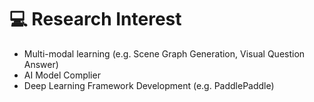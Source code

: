 # 💻 Research Interest

- Multi-modal learning (e.g. Scene Graph Generation, Visual Question Answer)
- AI Model Complier
- Deep Learning Framework Development (e.g. PaddlePaddle)
